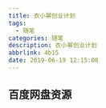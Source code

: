 ```yaml
---
title: 衣小幂创业计划  
tags:
  - 随笔  
categories: 随笔  
description: 衣小幂创业计划 
abbrlink: 4b15  
date: 2019-06-19 12:15:08  
---
```

## 百度网盘资源
### 

	




